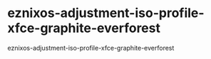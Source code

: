 # eznixos-adjustment-iso-profile-xfce-graphite-everforest
eznixos-adjustment-iso-profile-xfce-graphite-everforest
